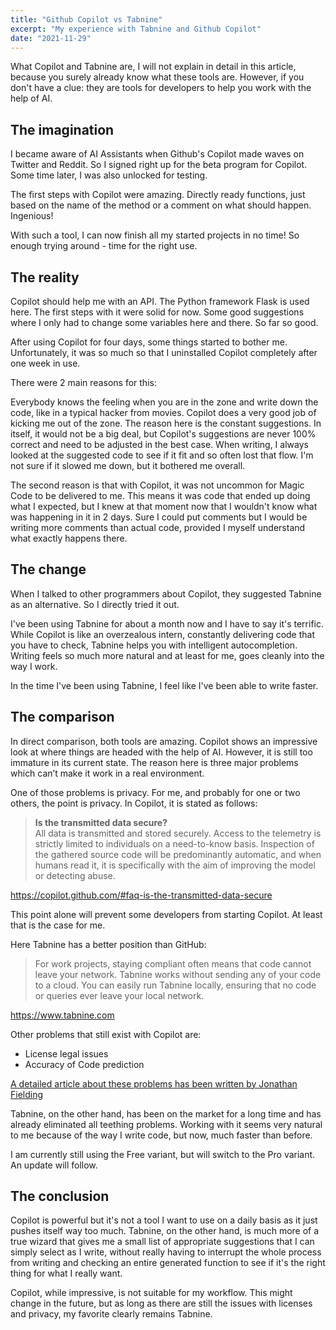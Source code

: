 ```yaml
---
title: "Github Copilot vs Tabnine"
excerpt: "My experience with Tabnine and Github Copilot"
date: "2021-11-29"
---
```


What Copilot and Tabnine are, I will not explain in detail in this article, because you surely already know what these tools are. However, if you don't have a clue: they are tools for developers to help you work with the help of AI.

## The imagination

I became aware of AI Assistants when Github's Copilot made waves on Twitter and Reddit. So I signed right up for the beta program for Copilot. Some time later, I was also unlocked for testing.

The first steps with Copilot were amazing. Directly ready functions, just based on the name of the method or a comment on what should happen. Ingenious!

With such a tool, I can now finish all my started projects in no time! So enough trying around - time for the right use.

## The reality

Copilot should help me with an API. The Python framework Flask is used here. The first steps with it were solid for now. Some good suggestions where I only had to change some variables here and there. So far so good.

After using Copilot for four days, some things started to bother me. Unfortunately, it was so much so that I uninstalled Copilot completely after one week in use.

There were 2 main reasons for this:

Everybody knows the feeling when you are in the zone and write down the code, like in a typical hacker from movies. Copilot does a very good job of kicking me out of the zone. The reason here is the constant suggestions. In itself, it would not be a big deal, but Copilot's suggestions are never 100% correct and need to be adjusted in the best case. When writing, I always looked at the suggested code to see if it fit and so often lost that flow. I'm not sure if it slowed me down, but it bothered me overall.

The second reason is that with Copilot, it was not uncommon for Magic Code to be delivered to me. This means it was code that ended up doing what I expected, but I knew at that moment now that I wouldn't know what was happening in it in 2 days. Sure I could put comments but I would be writing more comments than actual code, provided I myself understand what exactly happens there.

## The change

When I talked to other programmers about Copilot, they suggested Tabnine as an alternative. So I directly tried it out.

I've been using Tabnine for about a month now and I have to say it's terrific. While Copilot is like an overzealous intern, constantly delivering code that you have to check, Tabnine helps you with intelligent autocompletion. Writing feels so much more natural and at least for me, goes cleanly into the way I work.

In the time I've been using Tabnine, I feel like I've been able to write faster.

## The comparison

In direct comparison, both tools are amazing. Copilot shows an impressive look at where things are headed with the help of AI. However, it is still too immature in its current state. The reason here is three major problems which can’t make it work in a real environment.

One of those problems is privacy. For me, and probably for one or two others, the point is privacy. In Copilot, it is stated as follows:

> **Is the transmitted data secure?**  
> All data is transmitted and stored securely. Access to the telemetry is strictly limited to individuals on a need-to-know basis. Inspection of the gathered source code will be predominantly automatic, and when humans read it, it is specifically with the aim of improving the model or detecting abuse.

<https://copilot.github.com/#faq-is-the-transmitted-data-secure>

This point alone will prevent some developers from starting Copilot. At least that is the case for me.

Here Tabnine has a better position than GitHub:

> For work projects, staying compliant often means that code cannot leave your network. Tabnine works without sending any of your code to a cloud. You can easily run Tabnine locally, ensuring that no code or queries ever leave your local network.

<https://www.tabnine.com>

Other problems that still exist with Copilot are:

- License legal issues
- Accuracy of Code prediction

[A detailed article about these problems has been written by Jonathan Fielding](https://javascript.plainenglish.io/why-i-disagree-with-github-copilot-naysayers-62a43cce6329)

Tabnine, on the other hand, has been on the market for a long time and has already eliminated all teething problems. Working with it seems very natural to me because of the way I write code, but now, much faster than before.

I am currently still using the Free variant, but will switch to the Pro variant. An update will follow.

## The conclusion

Copilot is powerful but it's not a tool I want to use on a daily basis as it just pushes itself way too much. Tabnine, on the other hand, is much more of a true wizard that gives me a small list of appropriate suggestions that I can simply select as I write, without really having to interrupt the whole process from writing and checking an entire generated function to see if it's the right thing for what I really want.

Copilot, while impressive, is not suitable for my workflow. This might change in the future, but as long as there are still the issues with licenses and privacy, my favorite clearly remains Tabnine.
